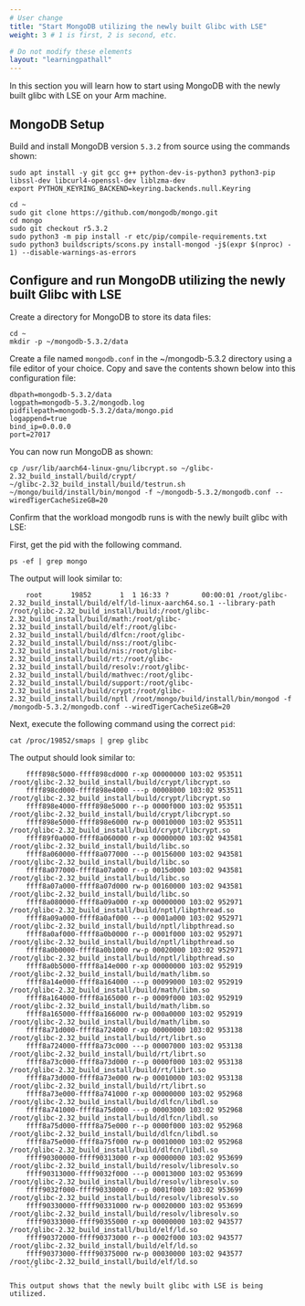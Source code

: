 ```yaml
---
# User change
title: "Start MongoDB utilizing the newly built Glibc with LSE"
weight: 3 # 1 is first, 2 is second, etc.

# Do not modify these elements
layout: "learningpathall"
---
```


In this section you will learn how to start using MongoDB with the newly built glibc with LSE on your Arm machine.


## MongoDB Setup

Build and install MongoDB version `5.3.2` from source using the commands shown:

```console
sudo apt install -y git gcc g++ python-dev-is-python3 python3-pip libssl-dev libcurl4-openssl-dev liblzma-dev
export PYTHON_KEYRING_BACKEND=keyring.backends.null.Keyring

cd ~
sudo git clone https://github.com/mongodb/mongo.git 
cd mongo
sudo git checkout r5.3.2
sudo python3 -m pip install -r etc/pip/compile-requirements.txt
sudo python3 buildscripts/scons.py install-mongod -j$(expr $(nproc) - 1) --disable-warnings-as-errors
```

## Configure and run MongoDB utilizing the newly built Glibc with LSE

Create a directory for MongoDB to store its data files:

```console
cd ~
mkdir -p ~/mongodb-5.3.2/data
```

Create a file named `mongodb.conf` in the ~/mongodb-5.3.2 directory using a file editor of your choice.
Copy and save the contents shown below into this configuration file:

```console
dbpath=mongodb-5.3.2/data
logpath=mongodb-5.3.2/mongodb.log
pidfilepath=mongodb-5.3.2/data/mongo.pid
logappend=true
bind_ip=0.0.0.0
port=27017
```
You can now run MongoDB as shown:

```console
cp /usr/lib/aarch64-linux-gnu/libcrypt.so ~/glibc-2.32_build_install/build/crypt/
~/glibc-2.32_build_install/build/testrun.sh ~/mongo/build/install/bin/mongod -f ~/mongodb-5.3.2/mongodb.conf --wiredTigerCacheSizeGB=20
```

Confirm that the workload mongodb runs is with the newly built glibc with LSE:
  
First, get the pid with the following command.
```console
ps -ef | grep mongo
```

The output will look similar to:

```output
    root       19852       1  1 16:33 ?        00:00:01 /root/glibc-2.32_build_install/build/elf/ld-linux-aarch64.so.1 --library-path /root/glibc-2.32_build_install/build:/root/glibc-2.32_build_install/build/math:/root/glibc-2.32_build_install/build/elf:/root/glibc-2.32_build_install/build/dlfcn:/root/glibc-2.32_build_install/build/nss:/root/glibc-2.32_build_install/build/nis:/root/glibc-2.32_build_install/build/rt:/root/glibc-2.32_build_install/build/resolv:/root/glibc-2.32_build_install/build/mathvec:/root/glibc-2.32_build_install/build/support:/root/glibc-2.32_build_install/build/crypt:/root/glibc-2.32_build_install/build/nptl /root/mongo/build/install/bin/mongod -f /mongodb-5.3.2/mongodb.conf --wiredTigerCacheSizeGB=20
```

Next, execute the following command using the correct `pid`:

 ```console
 cat /proc/19852/smaps | grep glibc 
```
The output should look similar to:

```output
    ffff898c5000-ffff898cd000 r-xp 00000000 103:02 953511    /root/glibc-2.32_build_install/build/crypt/libcrypt.so
    ffff898cd000-ffff898e4000 ---p 00008000 103:02 953511    /root/glibc-2.32_build_install/build/crypt/libcrypt.so
    ffff898e4000-ffff898e5000 r--p 0000f000 103:02 953511    /root/glibc-2.32_build_install/build/crypt/libcrypt.so
    ffff898e5000-ffff898e6000 rw-p 00010000 103:02 953511    /root/glibc-2.32_build_install/build/crypt/libcrypt.so
    ffff89f0a000-ffff8a060000 r-xp 00000000 103:02 943581    /root/glibc-2.32_build_install/build/libc.so
    ffff8a060000-ffff8a077000 ---p 00156000 103:02 943581    /root/glibc-2.32_build_install/build/libc.so
    ffff8a077000-ffff8a07a000 r--p 0015d000 103:02 943581    /root/glibc-2.32_build_install/build/libc.so
    ffff8a07a000-ffff8a07d000 rw-p 00160000 103:02 943581    /root/glibc-2.32_build_install/build/libc.so
    ffff8a080000-ffff8a09a000 r-xp 00000000 103:02 952971    /root/glibc-2.32_build_install/build/nptl/libpthread.so
    ffff8a09a000-ffff8a0af000 ---p 0001a000 103:02 952971    /root/glibc-2.32_build_install/build/nptl/libpthread.so
    ffff8a0af000-ffff8a0b0000 r--p 0001f000 103:02 952971    /root/glibc-2.32_build_install/build/nptl/libpthread.so
    ffff8a0b0000-ffff8a0b1000 rw-p 00020000 103:02 952971    /root/glibc-2.32_build_install/build/nptl/libpthread.so
    ffff8a0b5000-ffff8a14e000 r-xp 00000000 103:02 952919    /root/glibc-2.32_build_install/build/math/libm.so
    ffff8a14e000-ffff8a164000 ---p 00099000 103:02 952919    /root/glibc-2.32_build_install/build/math/libm.so
    ffff8a164000-ffff8a165000 r--p 0009f000 103:02 952919    /root/glibc-2.32_build_install/build/math/libm.so
    ffff8a165000-ffff8a166000 rw-p 000a0000 103:02 952919    /root/glibc-2.32_build_install/build/math/libm.so
    ffff8a71d000-ffff8a724000 r-xp 00000000 103:02 953138    /root/glibc-2.32_build_install/build/rt/librt.so
    ffff8a724000-ffff8a73c000 ---p 00007000 103:02 953138    /root/glibc-2.32_build_install/build/rt/librt.so
    ffff8a73c000-ffff8a73d000 r--p 0000f000 103:02 953138    /root/glibc-2.32_build_install/build/rt/librt.so
    ffff8a73d000-ffff8a73e000 rw-p 00010000 103:02 953138    /root/glibc-2.32_build_install/build/rt/librt.so
    ffff8a73e000-ffff8a741000 r-xp 00000000 103:02 952968    /root/glibc-2.32_build_install/build/dlfcn/libdl.so
    ffff8a741000-ffff8a75d000 ---p 00003000 103:02 952968    /root/glibc-2.32_build_install/build/dlfcn/libdl.so
    ffff8a75d000-ffff8a75e000 r--p 0000f000 103:02 952968    /root/glibc-2.32_build_install/build/dlfcn/libdl.so
    ffff8a75e000-ffff8a75f000 rw-p 00010000 103:02 952968    /root/glibc-2.32_build_install/build/dlfcn/libdl.so
    ffff90300000-ffff90313000 r-xp 00000000 103:02 953699    /root/glibc-2.32_build_install/build/resolv/libresolv.so
    ffff90313000-ffff9032f000 ---p 00013000 103:02 953699    /root/glibc-2.32_build_install/build/resolv/libresolv.so
    ffff9032f000-ffff90330000 r--p 0001f000 103:02 953699    /root/glibc-2.32_build_install/build/resolv/libresolv.so
    ffff90330000-ffff90331000 rw-p 00020000 103:02 953699    /root/glibc-2.32_build_install/build/resolv/libresolv.so
    ffff90333000-ffff90355000 r-xp 00000000 103:02 943577    /root/glibc-2.32_build_install/build/elf/ld.so
    ffff90372000-ffff90373000 r--p 0002f000 103:02 943577    /root/glibc-2.32_build_install/build/elf/ld.so
    ffff90373000-ffff90375000 rw-p 00030000 103:02 943577    /root/glibc-2.32_build_install/build/elf/ld.so
    ```

This output shows that the newly built glibc with LSE is being utilized.
